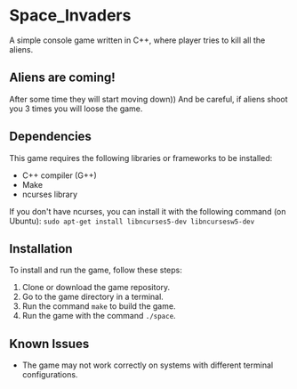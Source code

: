 # Space_Invaders

A simple console game written in C++, where player tries to kill all the aliens.

## Aliens are coming!

After some time  they will start moving down))
And be careful, if aliens shoot you 3 times you will loose the game.


## Dependencies

This game requires the following libraries or frameworks to be installed:

- C++ compiler (G++)
- Make
- ncurses library

 If you don't have ncurses, you can install it with the following command (on Ubuntu):
   `sudo apt-get install libncurses5-dev libncursesw5-dev`

## Installation

To install and run the game, follow these steps:

1. Clone or download the game repository.
2. Go to the game directory in a terminal.
3. Run the command `make` to build the game.
4. Run the game with the command `./space`.


## Known Issues

- The game may not work correctly on systems with different terminal configurations. 

